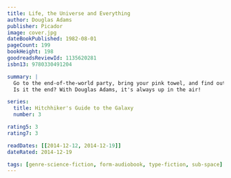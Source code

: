 ```yaml
---
title: Life, the Universe and Everything
author: Douglas Adams
publisher: Picador
image: cover.jpg
dateBookPublished: 1982-08-01
pageCount: 199
bookHeight: 198
goodreadsReviewId: 1135620281
isbn13: 9780330491204

summary: |
  Go to the end-of-the-world party, bring your pink towel, and find out if potatoes are the answer to Life, the Universe and Everything. Join Arthur Dent, earthling, "jerk," kneebiter and time-traveler; sexy space cadet Trillian; mad alien Ford Prefect; unflappable Slartibartfast; two-headed, three-armed ex-head Honcho of the Universe Zaphod Beeblebrox… and learn to fly. 
  Is it the end? With Douglas Adams, it's always up in the air!

series:
  title: Hitchhiker's Guide to the Galaxy
  number: 3

rating5: 3
rating7: 3

readDates: [[2014-12-12, 2014-12-19]]
dateRated: 2014-12-19

tags: [genre-science-fiction, form-audiobook, type-fiction, sub-space]
---
```

